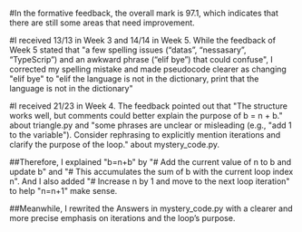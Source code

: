 #In the formative feedback, the overall mark is 97.1, which indicates that there are still some areas that need improvement.

#I received 13/13 in Week 3 and 14/14 in Week 5. While the feedback of Week 5 stated that "a few spelling issues (“datas”, “nessasary”, “TypeScrip”) and an awkward phrase (“elif bye”) that could confuse", I corrected my spelling mistake and made pseudocode clearer as changing "elif bye" to "elif the language is not in the dictionary, print that the language is not in the dictionary"

#I received 21/23 in Week 4. The feedback pointed out that "The structure works well, but comments could better explain the purpose of b = n + b." about triangle.py and "some phrases are unclear or misleading (e.g., "add 1 to the variable"). Consider rephrasing to explicitly mention iterations and clarify the purpose of the loop." about mystery_code.py.

##Therefore, I explained "b=n+b" by "# Add the current value of n to b and update b" and "# This accumulates the sum of b with the current loop index n".
And I also added "# Increase n by 1 and move to the next loop iteration" to help "n=n+1" make sense.

##Meanwhile, I rewrited the Answers in mystery_code.py with a clearer and more precise emphasis on iterations and the loop’s purpose.

